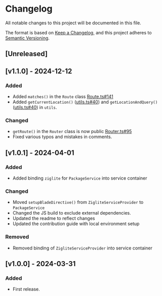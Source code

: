 # Changelog

All notable changes to this project will be documented in this file.

The format is based on [Keep a Changelog](https://keepachangelog.com/en/1.1.0/),
and this project adheres to [Semantic Versioning](https://semver.org/spec/v2.0.0.html).

## [Unreleased]

## [v1.1.0] - 2024-12-12

### Added
- Added `matches()` in the `Route` class [Route.ts#141](js/classes/Route.ts#141)
- Added `getCurrentLocation()` \([utils.ts#40](js/helpers/utils.ts#40)\) and `getLocationAndQuery()` \([utils.ts#40](js/helpers/utils.ts#40)\) in `utils`.
### Changed
- `getRoute()` in the `Router` class is now public [Router.ts#95](js/classes/Router.ts#95)
- Fixed various typos and mistakes in comments.

## [v1.0.1] - 2024-04-01

### Added
- Added binding `ziglite` for `PackageService` into service container

### Changed
- Moved `setupBladeDirective()` from `ZigliteServiceProvider` to `PackageService`
- Changed the JS build to exclude external dependencies.
- Updated the readme to reflect changes
- Updated the contribution guide with local environment setup

### Removed
- Removed binding of `ZigliteServiceProvider` into service container

## [v1.0.0] - 2024-03-31

### Added

- First release.
